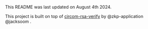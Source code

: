 This README was last updated on August 4th 2024.

This project is built on top of [circom-rsa-verify](https://github.com/zkp-application/circom-rsa-verify/tree/9b2f35842705455e3a57c44cda6cf70a3aceeb31) by @zkp-application @jacksoom .
